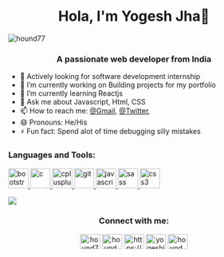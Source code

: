 <h1 align="center">Hola, I'm Yogesh Jha👋</h1>
<p align="left"> <img src="https://komarev.com/ghpvc/?username=hound77&label=Profile%20views&color=0e75b6&style=flat" alt="hound77" /> </p>
<h3 align="center">A passionate web developer from India</h3>

- 👀 Actively looking for software development internship
- 🔭 I’m currently working on Building projects for my portfolio
- 🌱 I’m currently learning Reactjs
- 💬 Ask me about Javascript, Html, CSS
- 📫 How to reach me:  [@Gmail](yogeshjha151@gmail.com),  [@Twitter](https://twitter.com/77_hound),
- 😄 Pronouns: He/His
- ⚡ Fun fact: Spend alot of time debugging silly mistakes


<h3 align="left">Languages and Tools:</h3>
<p align="left"> <a href="https://getbootstrap.com" target="_blank"> <img src="https://devicons.github.io/devicon/devicon.git/icons/bootstrap/bootstrap-plain.svg" alt="bootstrap" width="40" height="40"/> </a> <a href="https://www.cprogramming.com/" target="_blank"> <img src="https://devicons.github.io/devicon/devicon.git/icons/c/c-original.svg" alt="c" width="40" height="40"/> </a> <a href="https://www.w3schools.com/cpp/" target="_blank"> <img src="https://devicons.github.io/devicon/devicon.git/icons/cplusplus/cplusplus-original.svg" alt="cplusplus" width="40" height="40"/> </a> <a href="https://git-scm.com/" target="_blank"> <img src="https://www.vectorlogo.zone/logos/git-scm/git-scm-icon.svg" alt="git" width="40" height="40"/> </a> <a href="https://developer.mozilla.org/en-US/docs/Web/JavaScript" target="_blank"> <img src="https://devicons.github.io/devicon/devicon.git/icons/javascript/javascript-original.svg" alt="javascript" width="40" height="40"/> </a> <a href="https://sass-lang.com" target="_blank"> <img src="https://devicons.github.io/devicon/devicon.git/icons/sass/sass-original.svg" alt="sass" width="40" height="40"/> </a>  <a href="https://www.w3schools.com/css/" target="_blank"> <img src="https://devicons.github.io/devicon/devicon.git/icons/css3/css3-original-wordmark.svg" alt="css3" width="40" height="40"/> </a>  </p>
 
 
 <img src="https://github-readme-stats.vercel.app/api?username=hound77&&show_icons=true&title_color=ffffff&icon_color=bb2acf&text_color=daf7dc&bg_color=151515">



<h3 align="center">Connect with me:</h3>
<p align="center">
<a href="https://dev.to/hound77" target="blank"><img align="center" src="https://cdn.jsdelivr.net/npm/simple-icons@3.0.1/icons/dev-dot-to.svg" alt="hound77" height="30" width="40" /></a>
<a href="https://twitter.com/hound_77" target="blank"><img align="center" src="https://cdn.jsdelivr.net/npm/simple-icons@3.0.1/icons/twitter.svg" alt="hound_77" height="30" width="40" /></a>
<a href="https://linkedin.com/in/https://www.linkedin.com/in/yogesh-jha-8b5160170/" target="blank"><img align="center" src="https://cdn.jsdelivr.net/npm/simple-icons@3.0.1/icons/linkedin.svg" alt="https://www.linkedin.com/in/yogesh-jha-8b5160170/" height="30" width="40" /></a>
<a href="https://www.leetcode.com/yogeshjha151" target="blank"><img align="center" src="https://cdn.jsdelivr.net/npm/simple-icons@3.0.1/icons/leetcode.svg" alt="yogeshjha151" height="30" width="40" /></a>
<a href="https://auth.geeksforgeeks.org/user/hound_77"  target="blank"><img align="center" src="https://cdn.jsdelivr.net/npm/simple-icons@3.0.1/icons/geeksforgeeks.svg" alt="hound_77" height="30" width="40" /></a>
</p>
